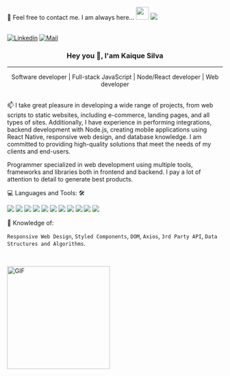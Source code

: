 
<p>
📝 Feel free to contact me. I am always here...  <img src=https://camo.githubusercontent.com/870d765b5c096038f097185a0ffa08df4011c0491b8039f3a7d5eeebf4d82c7e/68747470733a2f2f6d656469612e67697068792e636f6d2f6d656469612f57556c706c634d704f43456d5447427442572f67697068792e676966 
style="width: 30px;"/>
<a href="https://github.com/kaiquemsa">
  <img src="https://img.shields.io/badge/Follow%20me%20--_.svg?style=social&logo=github" />
</a>
</p>
<br/>
<a href="https://www.linkedin.com/in/kaique-silva-3929b2217/" rel="nofollow"><img src="https://camo.githubusercontent.com/29cb38cb1e2b14324e50fb5a1d1e5680741854d454fa2705be2e7432727776fb/68747470733a2f2f696d672e736869656c64732e696f2f62616467652f4c696e6b6564496e2d41686d6164253230536177616c7165682d626c75653f6c6f676f3d4c696e6b6564696e266c6f676f436f6c6f723d626c7565266c6162656c436f6c6f723d626c61636b" alt="Linkedin" data-canonical-src="https://img.shields.io/badge/LinkedIn-Kaique%20Silva-blue?logo=Linkedin&amp;logoColor=blue&amp;labelColor=black" style="max-width: 100%;"></a>
<a href="mailto:kaiquemeira@hotmail.com"><img src="https://camo.githubusercontent.com/ca44e2c01d2249c545d477fd72f9b969f835d13c8ab0631b28270853316d1ca6/68747470733a2f2f696d672e736869656c64732e696f2f62616467652f486f746d61696c2d736177616c71615f6a6f40686f746d61696c2e636f6d2d626c75653f6c6f676f3d476d61696c266c6f676f436f6c6f723d626c7565266c6162656c436f6c6f723d626c61636b" alt="Mail" data-canonical-src="https://img.shields.io/badge/Hotmail-kaiquemeira@hotmail.com-blue?logo=Gmail&amp;logoColor=blue&amp;labelColor=black" style="max-width: 100%;"></a>


### <p align="center"> Hey you 👋,  I'am Kaique Silva </p> 
<hr/>

<p align="center">
    Software developer | Full-stack JavaScript | Node/React developer | Web developer
</p>

<br/>
📫 I take great pleasure in developing a wide range of projects, from web scripts to static websites, including e-commerce, landing pages, and all types of sites. Additionally, I have experience in performing integrations, backend development with Node.js, creating mobile applications using React Native, responsive web design, and database knowledge. I am committed to providing high-quality solutions that meet the needs of my clients and end-users.

Programmer specialized in web development using multiple tools, frameworks and libraries both in frontend and backend. I pay a lot of attention to detail to generate best products.

💻 Languages and Tools: 🛠️ <br/>
<p dir="auto">
    <img src="https://camo.githubusercontent.com/eb28974ccb555a0856c2bfeef12a5ebd01bb1d8a8987400dcb32de8c6a0e0a20/68747470733a2f2f696d672e736869656c64732e696f2f62616467652f2d4a6176615363726970742d3030303030303f7374796c653d666c6174266c6f676f3d6a617661736372697074" /> 
    <img src="https://camo.githubusercontent.com/d70d31d25c728d69ea4bc68f845bebdde30a77f29babf2278d16338236c810ea/68747470733a2f2f696d672e736869656c64732e696f2f62616467652f2d52656163742d3030303030303f7374796c653d666c6174266c6f676f3d7265616374" />
    <img src="https://camo.githubusercontent.com/74d18b0937a6cfee8fc5d5aa116011631f077790bfbaf7b138295b0c6a70a05f/68747470733a2f2f696d672e736869656c64732e696f2f62616467652f2d52656163742532304e61746976652d3030303030303f7374796c653d666c6174266c6f676f3d7265616374266c6162656c436f6c6f723d303030303030" />
    <img src="https://camo.githubusercontent.com/e706c85a2ebdff5b55868c2fe53889091959fbd0543038cb1fb7b027e7974594/68747470733a2f2f696d672e736869656c64732e696f2f62616467652f2d4e6f64656a732d3030303030303f7374796c653d666c6174266c6f676f3d4e6f64652e6a73" />
    <img src="https://camo.githubusercontent.com/50afce435147c368fa9c8f14d6547b182d98b26ec0ccfce14fc89acd7e549ce3/68747470733a2f2f696d672e736869656c64732e696f2f62616467652f2d48544d4c352d3030303030303f7374796c653d666c6174266c6f676f3d68746d6c35266c6f676f436f6c6f723d666666666666266c6162656c436f6c6f723d453334463236" /> 
    <img src="https://camo.githubusercontent.com/dca52182395b0178f83a8903cb12da584ebe35aeee97c5de3f99df27cdca17cd/68747470733a2f2f696d672e736869656c64732e696f2f62616467652f2d435353332d3030303030303f7374796c653d666c6174266c6f676f3d63737333266c6f676f436f6c6f723d666666666666266c6162656c436f6c6f723d313537324236" /> 
    <img src="https://camo.githubusercontent.com/cb2653991f0c76a660e8f97f78c0fbd4588f8a353b4e5fb704b43390ed9bfe72/68747470733a2f2f696d672e736869656c64732e696f2f62616467652f2d426f6f7473747261702d3030303030303f7374796c653d666c6174266c6f676f3d626f6f747374726170266c6f676f436f6c6f723d666666666666266c6162656c436f6c6f723d353633443743" />
    <img src="https://camo.githubusercontent.com/fcfd5b6aaf2caee59c11025f23d0344fa9492d46f2c7cb2911bc1b6c09e308bb/68747470733a2f2f696d672e736869656c64732e696f2f62616467652f2d536173732d3030303030303f7374796c653d666c6174266c6f676f3d73617373266c6f676f436f6c6f723d666666666666266c6162656c436f6c6f723d253233434336363939" />
    <img src="https://camo.githubusercontent.com/62258670fdcf8b2e650e7472492712c7e6777fbe2739770b1f6123cdabb1c222/68747470733a2f2f696d672e736869656c64732e696f2f62616467652f2d4769742d3030303030303f7374796c653d666c6174266c6f676f3d676974266c6f676f436f6c6f723d463035303332266c6162656c436f6c6f723d666666666666"/> 
    <img src="https://camo.githubusercontent.com/4e5fba7673ee2c2d250918211a45fa2a7b73aaddb256276ee61a5c34e3586d6d/68747470733a2f2f696d672e736869656c64732e696f2f62616467652f2d4769744875622d3030303030303f7374796c653d666c6174266c6f676f3d676974687562266c6f676f436f6c6f723d303030303030266c6162656c436f6c6f723d666666666666" />
    <img src="https://camo.githubusercontent.com/9c38371da9e422323c92073ceee2db53fb1d757eb192108f749c68a65712dce5/68747470733a2f2f696d672e736869656c64732e696f2f62616467652f2d4769744c61622d4643413132313f7374796c653d666c61742d737175617265266c6f676f3d6769746c6162" />
</p>

<p>
🧐 Knowledge of:
</p>
<p>
    <code>Responsive Web Design</code>,
    <code>Styled Components</code>,
    <code>DOM</code>,
    <code>Axios</code>,
    <code>3rd Party API</code>,
    <code>Data Structures and Algorithms</code>.
</p>
<br/>
<p>
<animated-image data-catalyst="" style="width: 320px;"><a target="_blank" rel="noopener noreferrer nofollow" href="https://camo.githubusercontent.com/b76228004161e9dce54e2758df7921f8d0c77582a4c69948714f48b5b894c55b/68747470733a2f2f6d69726f2e6d656469756d2e636f6d2f6d61782f3837352f312a557263323873626e4f52474f57356f796f68513036672e676966" data-target="animated-image.originalLink"><img alt="GIF" height="240px" src="https://camo.githubusercontent.com/b76228004161e9dce54e2758df7921f8d0c77582a4c69948714f48b5b894c55b/68747470733a2f2f6d69726f2e6d656469756d2e636f6d2f6d61782f3837352f312a557263323873626e4f52474f57356f796f68513036672e676966" data-canonical-src="https://miro.medium.com/max/875/1*Urc28sbnORGOW5oyohQ06g.gif" style="max-width: 100%; display: inline-block;" data-target="animated-image.originalImage"></a>
      <span class="AnimatedImagePlayer" data-target="animated-image.player" hidden="">
        <a data-target="animated-image.replacedLink" class="AnimatedImagePlayer-images" href="https://camo.githubusercontent.com/b76228004161e9dce54e2758df7921f8d0c77582a4c69948714f48b5b894c55b/68747470733a2f2f6d69726f2e6d656469756d2e636f6d2f6d61782f3837352f312a557263323873626e4f52474f57356f796f68513036672e676966" target="_blank">
      </span>
</animated-image>
</p>



